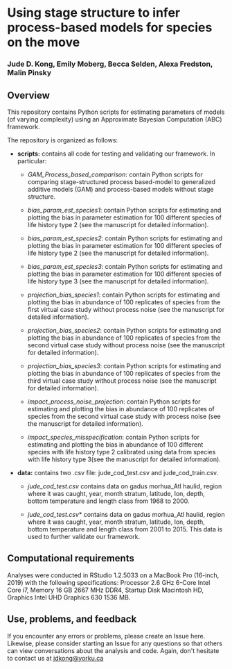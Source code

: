 # Using stage structure to infer process-based models for species on the move

### Jude D. Kong, Emily Moberg, Becca Selden, Alexa Fredston, Malin Pinsky
## Overview

This repository contains Python scripts for estimating parameters of models (of varying complexity) using an Approximate Bayesian Computation (ABC) framework. 

The repository is organized as follows:


* **scripts:** contains all code for testing and validating our framework. In particular: 

     * *GAM_Process_based_comparison*:  contain Python scripts for comparing stage-structured process based-model  to  generalized additive models (GAM) and process-based models without stage structure. 

     * *bias_param_est_species1*: contain Python scripts for estimating and plotting the bias in parameter estimation for 100 different species of life history type 2 (see  the manuscript for detailed information).
     
     * *bias_param_est_species2*: contain Python scripts for estimating and plotting the bias in parameter estimation for 100 different species of life history type 2 (see  the manuscript for detailed information).
     
     * *bias_param_est_species3*: contain Python scripts for estimating and plotting the bias in parameter estimation for 100 different species of life history type 3 (see  the manuscript for detailed information).
     
     * *projection_bias_species1*: contain Python scripts for estimating and plotting the bias in abundance of 100 replicates of species from the first virtual case study without process noise (see  the manuscript for detailed information).
     
     * *projection_bias_species2*: contain Python scripts for estimating and plotting the bias in abundance of 100 replicates of species from the second virtual case study without process noise (see  the manuscript for detailed information).
     
     * *projection_bias_species3*: contain Python scripts for estimating and plotting the bias in abundance of 100 replicates of species from the third virtual case study without process noise (see  the manuscript for detailed information).
     
     * *impact_process_noise_projection*: contain Python scripts for estimating and plotting the bias in abundance of 100 replicates of species from the second virtual case study with process noise (see  the manuscript for detailed information).
     
     * *impact_species_misspecification*: contain Python scripts for estimating and plotting the bias in abundance of 100 different species with life history type 2 calibrated using data from species with life history type 3(see  the manuscript for detailed information).
     

* **data:** contains  two .csv file: jude_cod_test.csv and jude_cod_train.csv.  
    * *jude_cod_test.csv*  contains data on gadus morhua_Atl haulid, region where it was caught, year, month stratum, latitude, Ion, depth, bottom temperature and length class from 1968 to 2000. 
   
    * *jude_cod_test.csv** contains data on gadus morhua_Atl haulid, region where it was caught, year, month stratum, latitude, Ion, depth, bottom temperature and length class from 2001 to 2015. This data is used to further validate our framework. 


## Computational requirements

Analyses were conducted in RStudio 1.2.5033 on a MacBook Pro (16-inch, 2019)  with the following specifications: Processor 2.6 GHz 6-Core Intel Core i7, 
Memory 16 GB 2667 MHz DDR4, Startup Disk Macintosh HD, Graphics Intel UHD Graphics 630 1536 MB.


## Use, problems, and feedback

If you encounter any errors or problems, please create an Issue here. Likewise, please consider starting an Issue for any questions so that others can view conversations about the analysis and code. Again, don't hesitate to contact us at jdkong@yorku.ca


